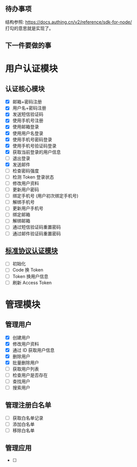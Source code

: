 ## 待办事项
结构参照: https://docs.authing.cn/v2/reference/sdk-for-node/  
打勾的意思就是实现了。  

## 下一件要做的事

# 用户认证模块
## 认证核心模块
- [x] 邮箱+密码注册
- [x] 用户名+密码注册
- [x] 发送短信验证码
- [x] 使用手机号注册
- [x] 使用邮箱登录
- [x] 使用用户名登录
- [x] 使用手机号密码登录
- [x] 使用手机号验证码登录
- [x] 获取当前登录的用户信息
- [ ] 退出登录
- [x] 发送邮件
- [ ] 检查密码强度
- [ ] 检测 Token 登录状态
- [ ] 修改用户资料
- [ ] 更新用户密码
- [ ] 绑定手机号 (用户初次绑定手机号)
- [ ] 解绑手机号
- [ ] 更新用户手机号
- [ ] 绑定邮箱
- [ ] 解绑邮箱
- [ ] 通过短信验证码重置密码
- [ ] 通过邮件验证码重置密码

## [标准协议认证模块](https://docs.authing.cn/v2/reference/sdk-for-node/authentication/StandardProtocol.html)
- [ ] 初始化
- [ ] Code 换 Token
- [ ] Token 换用户信息
- [ ] 刷新 Access Token

# 管理模块
## 管理用户
- [x] 创建用户 
- [x] 修改用户资料
- [x] 通过 ID 获取用户信息
- [x] 删除用户
- [x] 批量删除用户
- [ ] 获取用户列表
- [ ] 检查用户是否存在
- [ ] 查找用户
- [ ] 搜索用户

## 管理注册白名单
- [ ] 获取白名单记录
- [ ] 添加白名单
- [ ] 移除白名单

## 管理应用
- [ ] 
